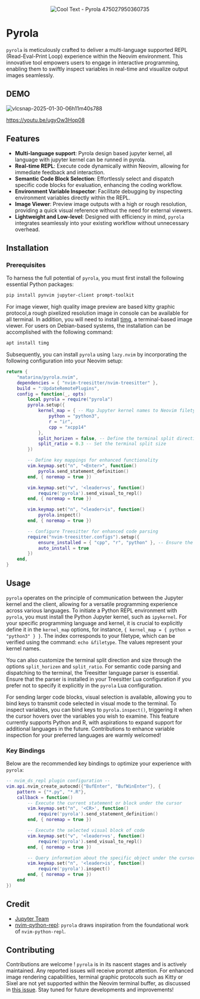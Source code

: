 <div align="center">

![Cool Text - Pyrola 475027950360735](https://github.com/user-attachments/assets/4d55bf4a-2a8c-402e-8c38-8038638e7bc4)

</div>

# Pyrola

`pyrola` is meticulously crafted to deliver a multi-language supported REPL (Read-Eval-Print Loop) experience within the Neovim environment. This innovative tool empowers users to engage in interactive programming, enabling them to swiftly inspect variables in real-time and visualize output images seamlessly.
## DEMO
![vlcsnap-2025-01-30-06h11m40s788](https://github.com/user-attachments/assets/fcfb2b7b-637e-43af-9af2-c814431a0ee3)

https://youtu.be/ugyOw3Hop08
## Features

- **Multi-language support**: Pyrola design based jupyter kernel, all language with jupyter kernel can be runned in pyrola.
- **Real-time REPL**: Execute code dynamically within Neovim, allowing for immediate feedback and interaction.
- **Semantic Code Block Selection**: Effortlessly select and dispatch specific code blocks for evaluation, enhancing the coding workflow.
- **Environment Variable Inspector**: Facilitate debugging by inspecting environment variables directly within the REPL.
- **Image Viewer**: Preview image outputs with a high or rough resolution, providing a quick visual reference without the need for external viewers.
- **Lightweight and Low-level**: Designed with efficiency in mind, `pyrola` integrates seamlessly into your existing workflow without unnecessary overhead.

## Installation

### Prerequisites

To harness the full potential of `pyrola`, you must first install the following essential Python packages:

```bash
pip install pynvim jupyter-client prompt-toolkit
```
For image viewer, high quality image preview are based kitty graphic protocol,a  rough pixelized resolution image in console can be available for all terminal.
In addition, you will need to install [timg](https://github.com/hzeller/timg), a terminal-based image viewer. For users on Debian-based systems, the installation can be accomplished with the following command:

```bash
apt install timg
```

Subsequently, you can install `pyrola` using `lazy.nvim` by incorporating the following configuration into your Neovim setup:

```lua
return {
    "matarina/pyrola.nvim",
    dependencies = { "nvim-treesitter/nvim-treesitter" },
    build = ":UpdateRemotePlugins",
    config = function(_, opts)
        local pyrola = require("pyrola")
        pyrola.setup({
            kernel_map = { -- Map Jupyter kernel names to Neovim filetypes
                python = "python3",
                r = "ir",
                cpp = "xcpp14"
            },
            split_horizen = false, -- Define the terminal split direction
            split_ratio = 0.3 -- Set the terminal split size
        })

        -- Define key mappings for enhanced functionality
        vim.keymap.set("n", "<Enter>", function()
            pyrola.send_statement_definition()
        end, { noremap = true })

        vim.keymap.set("v", '<leader>vs', function()
            require('pyrola').send_visual_to_repl()
        end, { noremap = true })

        vim.keymap.set("n", "<leader>is", function()
            pyrola.inspect()
        end, { noremap = true })

        -- Configure Treesitter for enhanced code parsing
        require("nvim-treesitter.configs").setup({
            ensure_installed = { "cpp", "r", "python" }, -- Ensure the necessary Treesitter language parsers are installed
            auto_install = true
        })
    end,
}
```

## Usage

`pyrola` operates on the principle of communication between the Jupyter kernel and the client, allowing for a versatile programming experience across various languages. To initiate a Python REPL environment with `pyrola`, you must install the Python Jupyter kernel, such as `ipykernel`. For your specific programming language and kernel, it is crucial to explicitly define it in the `kernel_map` options, for instance, `{ kernel_map = { python = "python3" } }`. The index corresponds to your filetype, which can be verified using the command: `echo &filetype`. The values represent your kernel names.

You can also customize the terminal split direction and size through the options `split_horizen` and `split_ratio`. For semantic code parsing and dispatching to the terminal, the Treesitter language parser is essential. Ensure that the parser is installed in your Treesitter Lua configuration if you prefer not to specify it explicitly in the `pyrola` Lua configuration.

For sending larger code blocks, visual selection is available, allowing you to bind keys to transmit code selected in visual mode to the terminal. To inspect variables, you can bind keys to `pyrola.inspect()`, triggering it when the cursor hovers over the variables you wish to examine. This feature currently supports Python and R, with aspirations to expand support for additional languages in the future. Contributions to enhance variable inspection for your preferred languages are warmly welcomed!

### Key Bindings

Below are the recommended key bindings to optimize your experience with `pyrola`:

```lua
-- nvim_ds_repl plugin configuration --
vim.api.nvim_create_autocmd({"BufEnter", "BufWinEnter"}, {
    pattern = {"*.py", "*.R"},
    callback = function()
        -- Execute the current statement or block under the cursor
        vim.keymap.set("n", '<CR>', function()
            require('pyrola').send_statement_definition()
        end, { noremap = true })

        -- Execute the selected visual block of code
        vim.keymap.set("v", '<leader>vs', function()
            require('pyrola').send_visual_to_repl()
        end, { noremap = true })

        -- Query information about the specific object under the cursor
        vim.keymap.set("n", '<leader>is', function()
            require('pyrola').inspect()
        end, { noremap = true })
    end
})
```

## Credit

- [Jupyter Team](https://github.com/jupyter/jupyter)
- [nvim-python-repl](https://github.com/geg2102/nvim-python-repl): `pyrola` draws inspiration from the foundational work of `nvim-python-repl`.

## Contributing

Contributions are  welcome ! `pyrola` is in its nascent stages and is actively maintained. Any reported issues will receive prompt attention. For enhanced image rendering capabilities, terminal graphic protocols such as Kitty or Sixel are not yet supported within the Neovim terminal buffer, as discussed in [this issue](https://github.com/neovim/neovim/issues/30889). Stay tuned for future developments and improvements!

